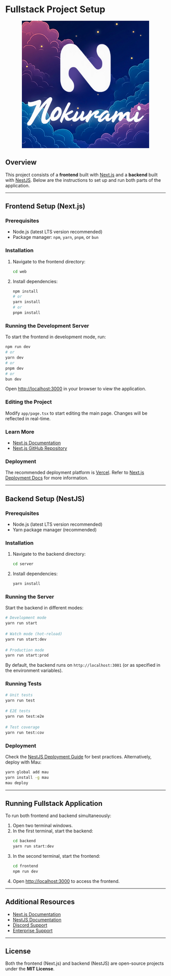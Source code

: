 # Fullstack Project Setup

<p align="center">
  <img src="assets/Nokurami Logo.png" alt="Логотип" width="400">
</p>

## Overview
This project consists of a **frontend** built with [Next.js](https://nextjs.org) and a **backend** built with [NestJS](https://nestjs.com). Below are the instructions to set up and run both parts of the application.

---

## Frontend Setup (Next.js)

### Prerequisites
- Node.js (latest LTS version recommended)
- Package manager: `npm`, `yarn`, `pnpm`, or `bun`

### Installation
1. Navigate to the frontend directory:
   ```bash
   cd web
   ```
2. Install dependencies:
   ```bash
   npm install
   # or
   yarn install
   # or
   pnpm install
   ```

### Running the Development Server
To start the frontend in development mode, run:
```bash
npm run dev
# or
yarn dev
# or
pnpm dev
# or
bun dev
```

Open [http://localhost:3000](http://localhost:3000) in your browser to view the application.

### Editing the Project
Modify `app/page.tsx` to start editing the main page. Changes will be reflected in real-time.

### Learn More
- [Next.js Documentation](https://nextjs.org/docs)
- [Next.js GitHub Repository](https://github.com/vercel/next.js)

### Deployment
The recommended deployment platform is [Vercel](https://vercel.com). Refer to [Next.js Deployment Docs](https://nextjs.org/docs/deployment) for more information.

---

## Backend Setup (NestJS)

### Prerequisites
- Node.js (latest LTS version recommended)
- Yarn package manager (recommended)

### Installation
1. Navigate to the backend directory:
   ```bash
   cd server
   ```
2. Install dependencies:
   ```bash
   yarn install
   ```

### Running the Server
Start the backend in different modes:
```bash
# Development mode
yarn run start

# Watch mode (hot-reload)
yarn run start:dev

# Production mode
yarn run start:prod
```

By default, the backend runs on `http://localhost:3001` (or as specified in the environment variables).

### Running Tests
```bash
# Unit tests
yarn run test

# E2E tests
yarn run test:e2e

# Test coverage
yarn run test:cov
```

### Deployment
Check the [NestJS Deployment Guide](https://docs.nestjs.com/deployment) for best practices. Alternatively, deploy with Mau:
```bash
yarn global add mau
yarn install -g mau
mau deploy
```

---

## Running Fullstack Application
To run both frontend and backend simultaneously:
1. Open two terminal windows.
2. In the first terminal, start the backend:
   ```bash
   cd backend
   yarn run start:dev
   ```
3. In the second terminal, start the frontend:
   ```bash
   cd frontend
   npm run dev
   ```
4. Open [http://localhost:3000](http://localhost:3000) to access the frontend.

---

## Additional Resources
- [Next.js Documentation](https://nextjs.org/docs)
- [NestJS Documentation](https://docs.nestjs.com)
- [Discord Support](https://discord.gg/G7Qnnhy)
- [Enterprise Support](https://enterprise.nestjs.com)

---

## License
Both the frontend (Next.js) and backend (NestJS) are open-source projects under the **MIT License**.

